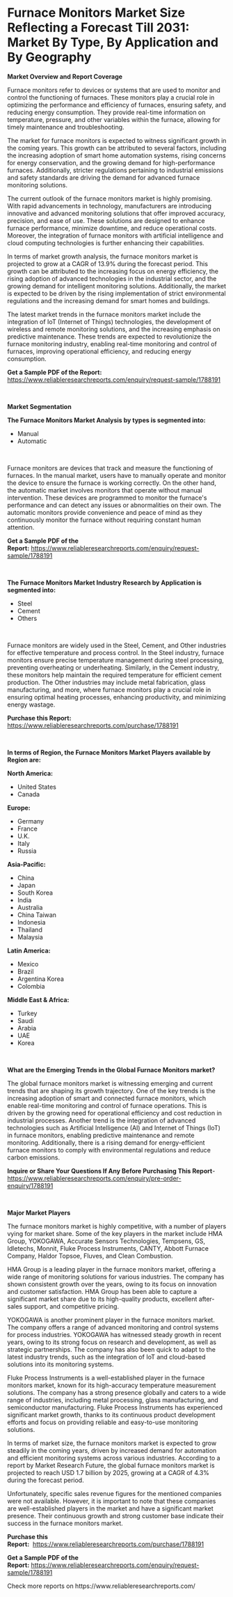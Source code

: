 <p><h1>Furnace Monitors Market Size Reflecting a Forecast Till 2031: Market By Type, By Application and By Geography</h1></p><p><strong>Market Overview and Report Coverage</strong></p>
<p><p>Furnace monitors refer to devices or systems that are used to monitor and control the functioning of furnaces. These monitors play a crucial role in optimizing the performance and efficiency of furnaces, ensuring safety, and reducing energy consumption. They provide real-time information on temperature, pressure, and other variables within the furnace, allowing for timely maintenance and troubleshooting.</p><p>The market for furnace monitors is expected to witness significant growth in the coming years. This growth can be attributed to several factors, including the increasing adoption of smart home automation systems, rising concerns for energy conservation, and the growing demand for high-performance furnaces. Additionally, stricter regulations pertaining to industrial emissions and safety standards are driving the demand for advanced furnace monitoring solutions.</p><p>The current outlook of the furnace monitors market is highly promising. With rapid advancements in technology, manufacturers are introducing innovative and advanced monitoring solutions that offer improved accuracy, precision, and ease of use. These solutions are designed to enhance furnace performance, minimize downtime, and reduce operational costs. Moreover, the integration of furnace monitors with artificial intelligence and cloud computing technologies is further enhancing their capabilities.</p><p>In terms of market growth analysis, the furnace monitors market is projected to grow at a CAGR of 13.9% during the forecast period. This growth can be attributed to the increasing focus on energy efficiency, the rising adoption of advanced technologies in the industrial sector, and the growing demand for intelligent monitoring solutions. Additionally, the market is expected to be driven by the rising implementation of strict environmental regulations and the increasing demand for smart homes and buildings.</p><p>The latest market trends in the furnace monitors market include the integration of IoT (Internet of Things) technologies, the development of wireless and remote monitoring solutions, and the increasing emphasis on predictive maintenance. These trends are expected to revolutionize the furnace monitoring industry, enabling real-time monitoring and control of furnaces, improving operational efficiency, and reducing energy consumption.</p></p>
<p><strong>Get a Sample PDF of the Report:</strong> <a href="https://www.reliableresearchreports.com/enquiry/request-sample/1788191">https://www.reliableresearchreports.com/enquiry/request-sample/1788191</a></p>
<p>&nbsp;</p>
<p><strong>Market Segmentation</strong></p>
<p><strong>The Furnace Monitors Market Analysis by types is segmented into:</strong></p>
<p><ul><li>Manual</li><li>Automatic</li></ul></p>
<p>&nbsp;</p>
<p><p>Furnace monitors are devices that track and measure the functioning of furnaces. In the manual market, users have to manually operate and monitor the device to ensure the furnace is working correctly. On the other hand, the automatic market involves monitors that operate without manual intervention. These devices are programmed to monitor the furnace's performance and can detect any issues or abnormalities on their own. The automatic monitors provide convenience and peace of mind as they continuously monitor the furnace without requiring constant human attention.</p></p>
<p><strong>Get a Sample PDF of the Report:</strong>&nbsp;<a href="https://www.reliableresearchreports.com/enquiry/request-sample/1788191">https://www.reliableresearchreports.com/enquiry/request-sample/1788191</a></p>
<p>&nbsp;</p>
<p><strong>The Furnace Monitors Market Industry Research by Application is segmented into:</strong></p>
<p><ul><li>Steel</li><li>Cement</li><li>Others</li></ul></p>
<p>&nbsp;</p>
<p><p>Furnace monitors are widely used in the Steel, Cement, and Other industries for effective temperature and process control. In the Steel industry, furnace monitors ensure precise temperature management during steel processing, preventing overheating or underheating. Similarly, in the Cement industry, these monitors help maintain the required temperature for efficient cement production. The Other industries may include metal fabrication, glass manufacturing, and more, where furnace monitors play a crucial role in ensuring optimal heating processes, enhancing productivity, and minimizing energy wastage.</p></p>
<p><strong>Purchase this Report:</strong>&nbsp; <a href="https://www.reliableresearchreports.com/purchase/1788191">https://www.reliableresearchreports.com/purchase/1788191</a></p>
<p>&nbsp;</p>
<p><strong>In terms of Region, the Furnace Monitors Market Players available by Region are:</strong></p>
<p>
    <p> <strong> North America: </strong>
        <ul>
            <li>United States</li>
            <li>Canada</li>
        </ul>
        </p> 
    <p> <strong> Europe: </strong>
        <ul>
            <li>Germany</li>
            <li>France</li>
            <li>U.K.</li>
            <li>Italy</li>
            <li>Russia</li>
        </ul>
        </p> 
    <p> <strong> Asia-Pacific: </strong>
        <ul>
            <li>China</li>
            <li>Japan</li>
            <li>South Korea</li>
            <li>India</li>
            <li>Australia</li>
            <li>China Taiwan</li>
            <li>Indonesia</li>
            <li>Thailand</li>
            <li>Malaysia</li>
        </ul>
        </p> 
    <p> <strong> Latin America: </strong>
        <ul>
            <li>Mexico</li>
            <li>Brazil</li>
            <li>Argentina Korea</li>
            <li>Colombia</li>
        </ul>
        </p> 
    <p> <strong> Middle East & Africa: </strong>
        <ul>
            <li>Turkey</li>
            <li>Saudi</li>
            <li>Arabia</li>
            <li>UAE</li>
            <li>Korea</li>
        </ul>
    </p>
    </p>
<p>&nbsp;</p>
<p><strong>What are the Emerging Trends in the Global Furnace Monitors market?</strong></p>
<p><p>The global furnace monitors market is witnessing emerging and current trends that are shaping its growth trajectory. One of the key trends is the increasing adoption of smart and connected furnace monitors, which enable real-time monitoring and control of furnace operations. This is driven by the growing need for operational efficiency and cost reduction in industrial processes. Another trend is the integration of advanced technologies such as Artificial Intelligence (AI) and Internet of Things (IoT) in furnace monitors, enabling predictive maintenance and remote monitoring. Additionally, there is a rising demand for energy-efficient furnace monitors to comply with environmental regulations and reduce carbon emissions.</p></p>
<p><strong>Inquire or Share Your Questions If Any Before Purchasing This Report</strong>- <a href="https://www.reliableresearchreports.com/enquiry/pre-order-enquiry/1788191">https://www.reliableresearchreports.com/enquiry/pre-order-enquiry/1788191</a></p>
<p>&nbsp;</p>
<p><strong>Major Market Players</strong></p>
<p><p>The furnace monitors market is highly competitive, with a number of players vying for market share. Some of the key players in the market include HMA Group, YOKOGAWA, Accurate Sensors Technologies, Tempsens, GS, Idletechs, Monnit, Fluke Process Instruments, CANTY, Abbott Furnace Company, Haldor Topsoe, Fluves, and Clean Combustion.</p><p>HMA Group is a leading player in the furnace monitors market, offering a wide range of monitoring solutions for various industries. The company has shown consistent growth over the years, owing to its focus on innovation and customer satisfaction. HMA Group has been able to capture a significant market share due to its high-quality products, excellent after-sales support, and competitive pricing.</p><p>YOKOGAWA is another prominent player in the furnace monitors market. The company offers a range of advanced monitoring and control systems for process industries. YOKOGAWA has witnessed steady growth in recent years, owing to its strong focus on research and development, as well as strategic partnerships. The company has also been quick to adapt to the latest industry trends, such as the integration of IoT and cloud-based solutions into its monitoring systems.</p><p>Fluke Process Instruments is a well-established player in the furnace monitors market, known for its high-accuracy temperature measurement solutions. The company has a strong presence globally and caters to a wide range of industries, including metal processing, glass manufacturing, and semiconductor manufacturing. Fluke Process Instruments has experienced significant market growth, thanks to its continuous product development efforts and focus on providing reliable and easy-to-use monitoring solutions.</p><p>In terms of market size, the furnace monitors market is expected to grow steadily in the coming years, driven by increased demand for automation and efficient monitoring systems across various industries. According to a report by Market Research Future, the global furnace monitors market is projected to reach USD 1.7 billion by 2025, growing at a CAGR of 4.3% during the forecast period.</p><p>Unfortunately, specific sales revenue figures for the mentioned companies were not available. However, it is important to note that these companies are well-established players in the market and have a significant market presence. Their continuous growth and strong customer base indicate their success in the furnace monitors market.</p></p>
<p><strong>Purchase this Report:</strong>&nbsp;&nbsp;<a href="https://www.reliableresearchreports.com/purchase/1788191">https://www.reliableresearchreports.com/purchase/1788191</a></p>
<p></p>
<p><strong>Get a Sample PDF of the Report:</strong>&nbsp;<a href="https://www.reliableresearchreports.com/enquiry/request-sample/1788191">https://www.reliableresearchreports.com/enquiry/request-sample/1788191</a></p>
<p>Check more reports on https://www.reliableresearchreports.com/</p>